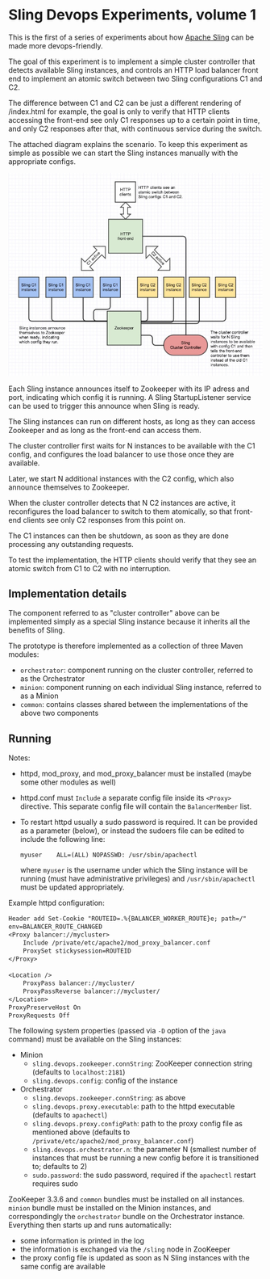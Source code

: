 # Sling Devops Experiments, volume 1

This is the first of a series of experiments about how [Apache Sling](http://sling.apache.org)
 can be made more devops-friendly.

The goal of this experiment is to implement a simple cluster controller that detects available
Sling instances, and controls an HTTP load balancer front end to implement an atomic switch
between two Sling configurations C1 and C2.

The difference between C1 and C2 can be just a different rendering of /index.html for example,
the goal is only to verify that HTTP clients accessing the front-end see only C1 responses up
to a certain point in time, and only C2 responses after that, with continuous service during
the switch.

The attached diagram explains the scenario. To keep this experiment as simple as possible
we can start the Sling instances manually with the appropriate configs.

![System structure and scenario](./sling-devops-vol1.jpg)

Each Sling instance announces itself to Zookeeper with its IP adress and port, indicating
which config it is running. A Sling StartupListener service can be used to trigger this
announce when Sling is ready.

The Sling instances can run on different hosts, as long as they can access Zookeeper and
as long as the front-end can access them.

The cluster controller first waits for N instances to be available with the C1 config, and
configures the load balancer to use those once they are available.

Later, we start N additional instances with the C2 config, which also announce themselves
to Zookeeper. 

When the cluster controller detects that N C2 instances are active, it reconfigures the
load balancer to switch to them atomically, so that front-end clients see only C2 responses
from this point on.

The C1 instances can then be shutdown, as soon as they are done processing any outstanding
requests.

To test the implementation, the HTTP clients should verify that they see an atomic switch
from C1 to C2 with no interruption.

## Implementation details

The component referred to as "cluster controller" above can be implemented simply as a
special Sling instance because it inherits all the benefits of Sling.

The prototype is therefore implemented as a collection of three Maven modules:
* `orchestrator`: component running on the cluster controller, referred to as the Orchestrator
* `minion`: component running on each individual Sling instance, referred to as a Minion
* `common`: contains classes shared between the implementations of the above two components

## Running

Notes:
* httpd, mod_proxy, and mod_proxy_balancer must be installed (maybe some other modules as well)
* httpd.conf must `Include` a separate config file inside its `<Proxy>` directive. This
separate config file will contain the `BalancerMember` list.
* To restart httpd usually a sudo password is required. It can be provided as a parameter
(below), or instead the sudoers file can be edited to include the following line:
  ```
  myuser	ALL=(ALL) NOPASSWD: /usr/sbin/apachectl
  ```

  where `myuser` is the username under which the Sling instance will be running (must have
administrative privileges) and `/usr/sbin/apachectl` must be updated appropriately.

Example httpd configuration:
```
Header add Set-Cookie "ROUTEID=.%{BALANCER_WORKER_ROUTE}e; path=/" env=BALANCER_ROUTE_CHANGED
<Proxy balancer://mycluster>
    Include /private/etc/apache2/mod_proxy_balancer.conf
    ProxySet stickysession=ROUTEID
</Proxy>

<Location />
    ProxyPass balancer://mycluster/
    ProxyPassReverse balancer://mycluster/
</Location>
ProxyPreserveHost On
ProxyRequests Off
```

The following system properties (passed via `-D` option of the `java` command) must be
available on the Sling instances:
* Minion
  * `sling.devops.zookeeper.connString`: ZooKeeper connection string (defaults to
`localhost:2181`)
  * `sling.devops.config`: config of the instance
* Orchestrator
  * `sling.devops.zookeeper.connString`: as above
  * `sling.devops.proxy.executable`: path to the httpd executable (defaults to `apachectl`)
  * `sling.devops.proxy.configPath`: path to the proxy config file as mentioned above
(defaults to `/private/etc/apache2/mod_proxy_balancer.conf`)
  * `sling.devops.orchestrator.n`: the parameter N (smallest number of instances that must
be running a new config before it is transitioned to; defaults to 2)
  * `sudo.password`: the sudo password, required if the `apachectl` restart requires sudo

ZooKeeper 3.3.6 and `common` bundles must be installed on all instances. `minion` bundle must
be installed on the Minion instances, and correspondingly the `orchestrator` bundle on the
Orchestrator instance. Everything then starts up and runs automatically:
* some information is printed in the log
* the information is exchanged via the `/sling` node in ZooKeeper
* the proxy config file is updated as soon as N Sling instances with the same config are available
